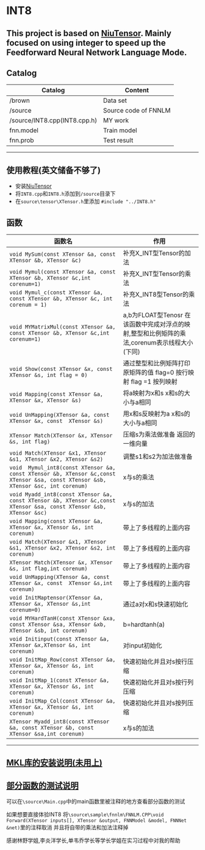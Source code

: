 # INT8

This project is based on [NiuTensor](https://github.com/NiuTrans/NiuTensor). Mainly focused on using integer to speed up the Feedforward Neural Network Language Mode. 
---

## Catalog
Catalog | Content
---|---
/brown |                     Data set
/source |                    Source code of FNNLM
/source/INT8.cpp(INT8.cpp.h) |	                   MY work 
fnn.model |	                    Train model
fnn.prob |	                    Test result
---



使用教程(英文储备不够了)
---
* 安装[NiuTensor](https://github.com/NiuTrans/NiuTensor)
* 将`INT8.cpp`和`INT8.h`添加到`/source`目录下 
* 在`source\tensor\XTensor.h`里添加 `#include "../INT8.h"`

## 函数
函数名 | 作用
---|---
`void MySum(const XTensor &a, const XTensor &b, XTensor &c)` |      补充X_INT型Tensor的加法
`void Mymul(const XTensor &a, const XTensor &b, XTensor &c,int corenum=1)`|      补充X_INT型Tensor的乘法
`void Mymul_c(const XTensor &a, const XTensor &b, XTensor &c, int corenum = 1)` |	    补充X_INT8型Tensor的乘法
`void MYMatrixMul(const XTensor &a, const XTensor &b, XTensor &c,int corenum=1)` | a,b为FLOAT型Tenosr 在该函数中完成对浮点的映射,整型和比例矩阵的乘法,corenum表示线程大小(下同)
`void Show(const XTensor &x, const XTensor &s, int flag = 0)` |	通过整型和比例矩阵打印原矩阵的值 flag=0 按行映射 flag =1 按列映射
`void Mapping(const XTensor &a, XTensor &x, XTensor &s) `| 将a映射为x和s x和s的大小与a相同
`void UnMapping(XTensor &a, const  XTensor &x, const  XTensor &s)`| 用x和s反映射为a x和s的大小与a相同
`XTensor Match(XTensor &x, XTensor &s, int flag)`| 压缩s为乘法做准备 返回的一维向量
`void Match(XTensor &x1, XTensor &s1, XTensor &x2, XTensor &s2)`|调整s1和s2为加法做准备
`void  Mymul_int8(const XTensor &a, const XTensor &b, XTensor &c,const XTensor &sa, const XTensor &sb, XTensor &sc, int corenum)`|x与s的乘法
`void Myadd_int8(const XTensor &a, const XTensor &b, XTensor &c,const XTensor &sa, const XTensor &sb, XTensor &sc)`|x与s的加法
`void Mapping(const XTensor &a, XTensor &x, XTensor &s, int corenum)`|	 带上了多线程的上面内容
`void Match(XTensor &x1, XTensor &s1, XTensor &x2, XTensor &s2, int corenum)`|	 带上了多线程的上面内容
`XTensor Match(XTensor &x, XTensor &s, int flag,int corenum)`|	 带上了多线程的上面内容
`void UnMapping(XTensor &a, const  XTensor &x, const  XTensor &s,int corenum)`|	 带上了多线程的上面内容
`void InitMaptensor(XTensor &a, XTensor &x, XTensor &s,int corenum=0)`|通过a对x和s快速初始化
`void MYHardTanH(const XTensor &xa, const XTensor &sa, XTensor &xb, XTensor &sb, int corenum)`|b=hardtanh(a)
`void Initinput(const XTensor &a,  XTensor &x,XTensor &s, int corenum)`|对input初始化
 `void InitMap_Row(const XTensor &a, XTensor &x, XTensor &s, int corenum)`|快速初始化并且对s按行压缩
`void InitMap_1(const XTensor &a, XTensor &x, XTensor &s, int corenum)`|快速初始化并且对s按行列压缩
`void InitMap_Col(const XTensor &a, XTensor &x, XTensor &s, int corenum)`|快速初始化并且对s按列压缩
`XTensor Myadd_int8(const XTensor &a, const XTensor &b, const XTensor &sa,int corenum)`|x与s的加法
---

## [MKL库的安装说明(未用上)](https://blog.csdn.net/qq_39128349/article/details/104484808)  
## [部分函数的测试说明](https://blog.csdn.net/qq_39128349/article/details/104314286) 
可以在`\source\Main.cpp`中的main函数里被注释的地方查看部分函数的测试

 如果想要直接体验INT8 将`\source\sample\fnnlm\FNNLM.CPP\void Forward(XTensor inputs[], XTensor &output, FNNModel &model, FNNNet &net)`里的注释取消 并且将自带的乘法和加法注释掉
 
 感谢林野学姐,李炎洋学长,单韦乔学长等学长学姐在实习过程中对我的帮助 
